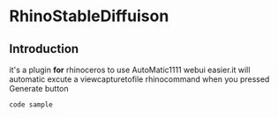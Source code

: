 # RhinoStableDiffuison
## Introduction
it's a plugin **for** rhinoceros to use AutoMatic1111 webui easier.it will automatic excute a viewcapturetofile rhinocommand when you pressed Generate button
```C#
code sample

````
